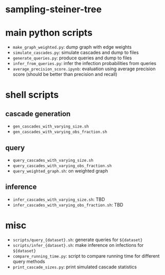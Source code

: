 # sampling-steiner-tree

# main python scripts

- `make_graph_weighted.py`: dump  graph with edge weights
- `simulate_cascades.py`: simulate cascades and dump to files
- `generate_queries.py`: produce queries and dump to files
- `infer_from_queries.py`: infer the infection probabilities from queries
- `average_precision_score.ipynb`: evaluation using average precision score (should be better than precision and recall)


# shell scripts

## cascade generation

- `gen_cascades_with_varying_size.sh`
- `gen_cascades_with_varying_obs_fraction.sh`

## query

- `query_cascades_with_varying_size.sh`
- `query_cascades_with_varying_obs_fraction.sh`
- `query_weighted_graph.sh`: on weighted graph

## inference

- `infer_cascades_with_varying_size.sh`: TBD
- `infer_cascades_with_varying_obs_fraction.sh`: TBD

# misc

- `scripts/query_{dataset}.sh`: generate queries for `${dataset}`
- `scripts/infer_{dataset}.sh`: make inference on infections for `${dataset}`
- `compare_running_time.py`: script to compare running time for different query methods
- `print_cascade_sizes.py`: print simulated cascade statistics


